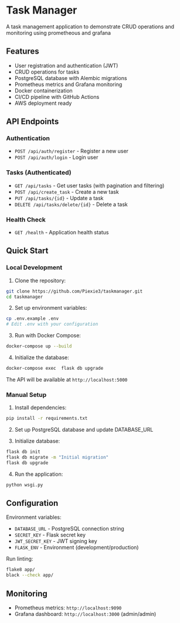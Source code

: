 # Task Manager

A task management application to demonstrate CRUD operations and monitoring using prometheous and grafana

## Features

- User registration and authentication (JWT)
- CRUD operations for tasks
- PostgreSQL database with Alembic migrations
- Prometheus metrics and Grafana monitoring
- Docker containerization
- CI/CD pipeline with GitHub Actions
- AWS deployment ready

## API Endpoints

### Authentication
- `POST /api/auth/register` - Register a new user
- `POST /api/auth/login` - Login user

### Tasks (Authenticated)
- `GET /api/tasks` - Get user tasks (with pagination and filtering)
- `POST /api/create_task` - Create a new task
- `PUT /api/tasks/{id}` - Update a task
- `DELETE /api/tasks/delete/{id}` - Delete a task

### Health Check
- `GET /health` - Application health status

## Quick Start

### Local Development

1. Clone the repository:
```bash
git clone https://github.com/Piexie3/taskmanager.git
cd taskmanager
```

2. Set up environment variables:
```bash
cp .env.example .env
# Edit .env with your configuration
```

3. Run with Docker Compose:
```bash
docker-compose up --build
```

4. Initialize the database:
```bash
docker-compose exec  flask db upgrade
```

The API will be available at `http://localhost:5000`

### Manual Setup

1. Install dependencies:
```bash
pip install -r requirements.txt
```

2. Set up PostgreSQL database and update DATABASE_URL

3. Initialize database:
```bash
flask db init
flask db migrate -m "Initial migration"
flask db upgrade
```

4. Run the application:
```bash
python wsgi.py
```

## Configuration

Environment variables:
- `DATABASE_URL` - PostgreSQL connection string
- `SECRET_KEY` - Flask secret key
- `JWT_SECRET_KEY` - JWT signing key
- `FLASK_ENV` - Environment (development/production)



Run linting:
```bash
flake8 app/
black --check app/
```

## Monitoring

- Prometheus metrics: `http://localhost:9090`
- Grafana dashboard: `http://localhost:3000` (admin/admin)
